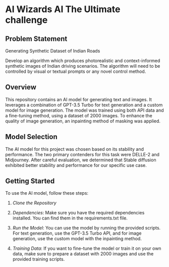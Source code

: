 # AI Wizards AI The Ultimate challenge

## Problem Statement

Generating Synthetic Dataset of Indian Roads

Develop an algorithm which produces photorealistic and context-informed synthetic images of Indian driving scenarios. The algorithm will need to be controlled by visual or textual prompts or any novel control method.

## Overview

This repository contains an AI model for generating text and images. It leverages a combination of GPT-3.5 Turbo for text generation and a custom model for image generation. The model was trained using both API data and a fine-tuning method, using a dataset of 2000 images. To enhance the quality of image generation, an inpainting method of masking was applied.

## Model Selection

The AI model for this project was chosen based on its stability and performance. The two primary contenders for this task were DELLE-2 and Midjourney. After careful evaluation, we determined that Stable diffusion exhibited better stability and performance for our specific use case.

## Getting Started

To use the AI model, follow these steps:

1. *Clone the Repository*
  

2. *Dependencies*:
  Make sure you have the required dependencies installed. You can find them in the requirements.txt file.

3. *Run the Model*:
  You can use the model by running the provided scripts. For text generation, use the GPT-3.5 Turbo API, and for image generation, use the custom model with the inpainting method.

4. *Training Data*:
  If you want to fine-tune the model or train it on your own data, make sure to prepare a dataset with 2000 images and use the provided training scripts.
